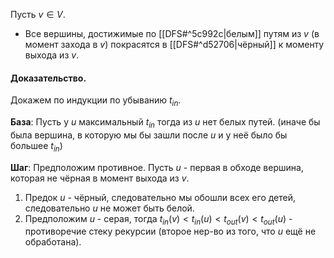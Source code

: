 Пусть $v \in V$.
- Все вершины, достижимые по [[DFS#^5c992c|белым]] путям из $v$ (в момент захода в $v$) покрасятся в [[DFS#^d52706|чёрный]] к моменту выхода из $v$.

#### Доказательство.

Докажем по индукции по убыванию $t_{in}$.

**База**: Пусть у $u$ максимальный $t_{in}$ тогда из $u$ нет белых путей. (иначе бы была вершина, в которую мы бы зашли после $u$ и у неё было бы большее $t_{in}$)

**Шаг**: Предположим противное. Пусть $u$ - первая в обходе вершина, которая не чёрная в момент выхода из $v$.

1. Предок $u$ - чёрный, следовательно мы обошли всех его детей, следовательно $u$  не может быть белой.
2. Предположим $u$ - серая, тогда $t_{in}(v) < t_{in}(u) < t_{out}(v) < t_{out}(u)$ - противоречие стеку рекурсии (второе нер-во из того, что $u$ ещё не обработана).
